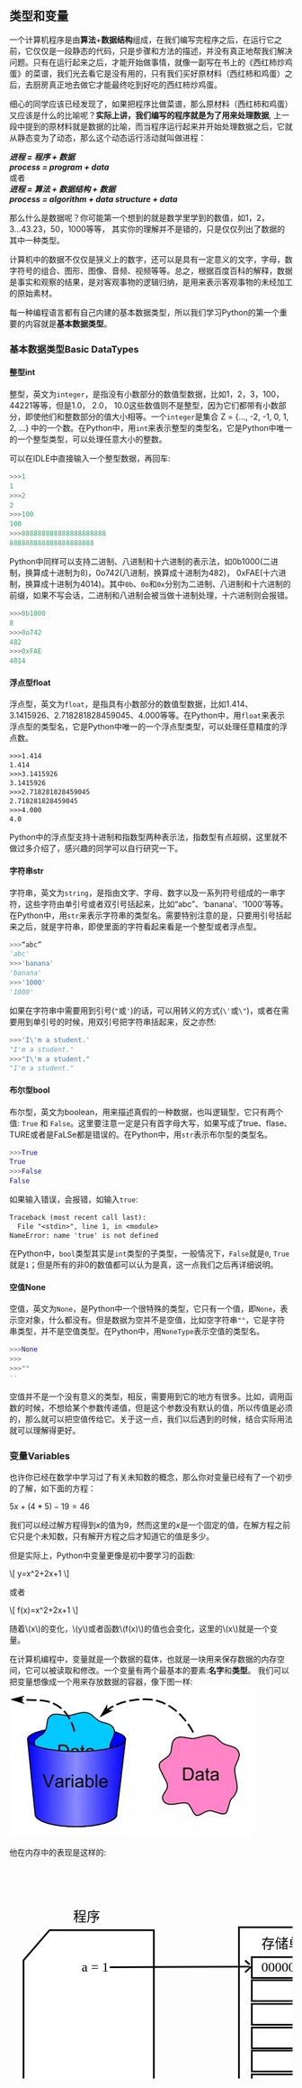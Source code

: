 ## 类型和变量

一个计算机程序是由**算法**+**数据结构**组成，在我们编写完程序之后，在运行它之前，它仅仅是一段静态的代码，只是步骤和方法的描述，并没有真正地帮我们解决问题。只有在运行起来之后，才能开始做事情，就像一副写在书上的《西红柿炒鸡蛋》的菜谱，我们光去看它是没有用的，只有我们买好原材料（西红柿和鸡蛋）之后，去厨房真正地去做它才能最终吃到好吃的西红柿炒鸡蛋。

细心的同学应该已经发现了，如果把程序比做菜谱，那么原材料（西红柿和鸡蛋）又应该是什么的比喻呢？**实际上讲，我们编写的程序就是为了用来处理数据**, 上一段中提到的原材料就是数据的比喻，而当程序运行起来并开始处理数据之后，它就从静态变为了动态，那么这个动态运行活动就叫做进程：

***进程 = 程序 + 数据***<br/>
***process = program + data***<br/>
或者<br/>
***进程 = 算法 + 数据结构 + 数据***<br/>
***process = algorithm + data structure + data***

那么什么是数据呢？你可能第一个想到的就是数学里学到的数值，如1，2，3...43.23，50，1000等等， 其实你的理解并不是错的，只是仅仅列出了数据的其中一种类型。

计算机中的数据不仅仅是狭义上的数字，还可以是具有一定意义的文字，字母，数字符号的组合、图形、图像、音频、视频等等。总之，根据百度百科的解释，数据是事实和观察的结果，是对客观事物的逻辑归纳，是用来表示客观事物的未经加工的原始素材。

每一种编程语言都有自己内建的基本数据类型，所以我们学习Python的第一个重要的内容就是**基本数据类型**。

### 基本数据类型Basic DataTypes

#### 整型int

整型，英文为`integer`，是指没有小数部分的数值型数据，比如1，2，3，100，44221等等，但是1.0， 2.0， 10.0这些数值则不是整型，因为它们都带有小数部分，即使他们和整数部分的值大小相等。一个`integer`是集合 Z = {..., -2, -1, 0, 1, 2, ...} 中的一个数。在Python中，用`int`来表示整型的类型名，它是Python中唯一的一个整型类型，可以处理任意大小的整数。

可以在IDLE中直接输入一个整型数据，再回车:

```Python
>>>1
1
>>>2
2
>>>100
100
>>>888888888888888888888
888888888888888888888
```

Python中同样可以支持二进制、八进制和十六进制的表示法，如0b1000(二进制，换算成十进制为8)，0o742(八进制，换算成十进制为482)， 0xFAE(十六进制，换算成十进制为4014)。其中`0b`、`0o`和`0x`分别为二进制、八进制和十六进制的前缀，如果不写会话，二进制和八进制会被当做十进制处理，十六进制则会报错。

```Python
>>>0b1000
8
>>>0o742
482
>>>0xFAE
4014
```


#### 浮点型float

浮点型，英文为`float`，是指具有小数部分的数值型数据，比如1.414、3.1415926、2.718281828459045、4.000等等。在Python中，用`float`来表示浮点型的类型名，它是Python中唯一的一个浮点型类型，可以处理任意精度的浮点数。

```shell
>>>1.414
1.414
>>>3.1415926
3.1415926
>>>2.718281828459045
2.718281828459045
>>>4.000
4.0
```

Python中的浮点型支持十进制和指数型两种表示法，指数型有点超纲，这里就不做过多介绍了，感兴趣的同学可以自行研究一下。


#### 字符串str

字符串，英文为`string`，是指由文字、字母、数字以及一系列符号组成的一串字符，这些字符由单引号或者双引号括起来，比如“abc”、‘banana’、‘1000’等等。在Python中，用`str`来表示字符串的类型名。需要特别注意的是，只要用引号括起来之后，就是字符串，即使里面的字符看起来看是一个整型或者浮点型。

```Python
>>>“abc”
'abc'
>>>'banana'
'banana'
>>>'1000'
'1000'
```

如果在字符串中需要用到引号(`"`或`'`)的话，可以用转义的方式(`\'`或`\"`)，或者在需要用到单引号的时候，用双引号把字符串括起来，反之亦然:

```Python
>>>'I\'m a student.'
"I'm a student."
>>>"I\'m a student."
"I'm a student."
```

#### 布尔型bool

布尔型，英文为boolean，用来描述真假的一种数据，也叫逻辑型，它只有两个值: `True` 和 `False`。这里要注意一定是只有首字母大写，如果写成了true、flase、TURE或者是FaLSe都是错误的。在Python中，用`str`表示布尔型的类型名。

```Python
>>>True
True
>>>False
False
```

如果输入错误，会报错，如输入`true`:
```shell
Traceback (most recent call last):
  File "<stdin>", line 1, in <module>
NameError: name 'true' is not defined
```

在Python中，`bool`类型其实是`int`类型的子类型，一般情况下，`False`就是`0`, `True`就是`1`；但是所有的非0的数值都可以认为是真，这一点我们之后再详细说明。


#### 空值None

空值，英文为`None`，是Python中一个很特殊的类型，它只有一个值，即`None`，表示空对象，什么都没有。但是数据为空并不是空值，比如空字符串`""`，它是字符串类型，并不是空值类型。在Python中，用`NoneType`表示空值的类型名。

```Python
>>>None
>>>
>>>""
''
```

空值并不是一个没有意义的类型，相反，需要用到它的地方有很多。比如，调用函数的时候，不想给某个参数传递值，但是这个参数没有默认的值，所以传值是必须的，那么就可以把空值传给它。关于这一点，我们以后遇到的时候，结合实际用法就可以理解得更好。


### 变量Variables

也许你已经在数学中学习过了有关未知数的概念，那么你对变量已经有了一个初步的了解，如下面的方程：

$5x+(4*5)-19=46$

我们可以经过解方程得到$x$的值为9，然而这里的$x$是一个固定的值，在解方程之前它只是个未知数，只有解开方程之后才知道它的值是多少。

但是实际上，Python中变量更像是初中要学习的函数:

\\[ y=x^2+2x+1 \\]

或者

\\[ f(x)=x^2+2x+1 \\]

随着\\(x\\)的变化，\\(y\\)或者函数\\(f(x)\\)的值也会变化，这里的\\(x\\)就是一个变量。

在计算机编程中，变量就是一个数据的载体，也就是一块用来保存数据的内存空间，它可以被读取和修改。一个变量有两个最基本的要素:**名字**和**类型**。
我们可以把变量想像成一个用来存放数据的容器，像下图一样:
![Variables](./images/variable.png)

他在内存中的表现是这样的:

<svg width="800" height="600" xmlns="http://www.w3.org/2000/svg">
 <g>
  <title>Layer 1</title>
  <path id="svg_2" d="m408.49998,109.5l299.00004,0l0,311.11001c-149.50002,0 -149.50002,118.53862 -299.00004,51.18714l0,-362.29715z" stroke-width="3" stroke="#000" fill="#fff"/>
  <rect id="svg_3" height="37" width="135" y="162.5" x="431.5" stroke-width="3" stroke="#000" fill="#fff"/>
  <rect id="svg_4" height="37" width="135" y="203.5" x="431.5" stroke-width="3" stroke="#000" fill="#fff"/>
  <rect id="svg_5" height="37" width="135" y="245.5" x="431.5" stroke-width="3" stroke="#000" fill="#fff"/>
  <rect id="svg_6" height="37" width="135" y="287.5" x="431.5" stroke-width="3" stroke="#000" fill="#fff"/>
  <rect id="svg_7" height="37" width="135" y="328.5" x="431.5" stroke-width="3" stroke="#000" fill="#fff"/>
  <rect id="svg_8" height="37" width="135" y="370.5" x="431.5" stroke-width="3" stroke="#000" fill="#fff"/>
  <text xml:space="preserve" text-anchor="start" font-family="Noto Sans JP" font-size="24" id="svg_9" y="91.5" x="506.5" stroke-width="0" stroke="#000" fill="#000000">内存</text>
  <text xml:space="preserve" text-anchor="start" font-family="'Stick No Bills'" font-size="24" id="svg_10" y="146.5" x="448.5" stroke-width="0" stroke="#000" fill="#000000">存储单元</text>
  <text xml:space="preserve" text-anchor="start" font-family="'Stick No Bills'" font-size="24" id="svg_11" y="145.5" x="601.5" stroke-width="0" stroke="#000" fill="#000000">地址</text>
  <text xml:space="preserve" text-anchor="start" font-family="'Stick No Bills'" font-size="18" id="svg_11" y="190.5" x="581.5" stroke-width="0" stroke="#000" fill="#000000">0xADA43B01</text>
  <text xml:space="preserve" text-anchor="start" font-family="'Stick No Bills'" font-size="18" id="svg_11" y="231.5" x="581.5" stroke-width="0" stroke="#000" fill="#000000">0xADA43B02</text>
  <text xml:space="preserve" text-anchor="start" font-family="'Stick No Bills'" font-size="18" id="svg_11" y="273.5" x="580.5" stroke-width="0" stroke="#000" fill="#000000">0xADA43B03</text>
  <text xml:space="preserve" text-anchor="start" font-family="'Stick No Bills'" font-size="18" id="svg_11" y="312.5" x="580.5" stroke-width="0" stroke="#000" fill="#000000">0xADA43B04</text>
  <text xml:space="preserve" text-anchor="start" font-family="'Stick No Bills'" font-size="18" id="svg_11" y="357.5" x="580.5" stroke-width="0" stroke="#000" fill="#000000">0xADA43B05</text>
  <text xml:space="preserve" text-anchor="start" font-family="'Stick No Bills'" font-size="18" id="svg_11" y="397.5" x="580.5" stroke-width="0" stroke="#000" fill="#000000">0xADA43B06</text>
  <path id="svg_12" d="m25.02751,168.28255l46.32214,-53.51007l185.67784,0l0,267.99999l-231.99998,0l0,-214.48993l0,0.00001z" stroke="#000" fill="#fff" stroke-width="3"/>
  <text xml:space="preserve" text-anchor="start" font-family="'Syne'" font-size="24" id="svg_13" y="98.5" x="113.5" stroke-width="3" stroke="#0" fill="#000000">程序</text>
  <text xml:space="preserve" text-anchor="start" font-family="'Stick No Bills'" font-size="24" id="svg_16" y="187.5" x="128.5" stroke-width="3" stroke="#0" fill="#000000">a = 1</text>
  <text xml:space="preserve" text-anchor="start" font-family="'Stick No Bills'" font-size="24" id="svg_17" y="187.5" x="448.5" stroke-width="3" stroke="#0" fill="#000000">00000001</text>
  <line id="svg_21" y2="179.5" x2="427.5" y1="180.5" x1="178.5" stroke-width="3" stroke="#000" fill="none"/>
  <line id="svg_22" y2="175.5" x2="427.5" y1="168.5" x1="419.5" stroke-width="3" stroke="#000" fill="none"/>
  <line id="svg_23" y2="179.5" x2="430.5" y1="189.5" x1="419.5" stroke-width="3" stroke="#000" fill="none"/>
 </g>

</svg>

